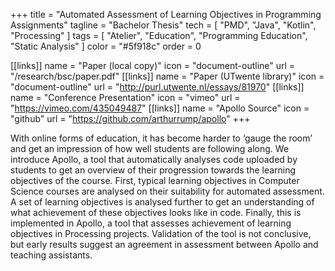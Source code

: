 +++
title = "Automated Assessment of Learning Objectives in Programming Assignments"
tagline = "Bachelor Thesis"
tech = [ "PMD", "Java", "Kotlin", "Processing" ]
tags = [ "Atelier", "Education", "Programming Education", "Static Analysis" ]
color = "#5f918c"
order = 0

[[links]]
name = "Paper (local copy)"
icon = "document-outline"
url = "/research/bsc/paper.pdf"
[[links]]
name = "Paper (UTwente library)"
icon = "document-outline"
url = "http://purl.utwente.nl/essays/81970"
[[links]]
name = "Conference Presentation"
icon = "vimeo"
url = "https://vimeo.com/435049487"
[[links]]
name = "Apollo Source"
icon = "github"
url = "https://github.com/arthurrump/apollo"
+++

With online forms of education, it has become harder to ‘gauge the room’ and get an impression of how well students are following along. We introduce Apollo, a tool that automatically analyses code uploaded by students to get an overview of their progression towards the learning objectives of the course. First, typical learning objectives in Computer Science courses are analysed on their suitability for automated assessment. A set of learning objectives is analysed further to get an understanding of what achievement of these objectives looks like in code. Finally, this is implemented in Apollo, a tool that assesses achievement of learning objectives in Processing projects. Validation of the tool is not conclusive, but early results suggest an agreement in assessment between Apollo and teaching assistants.
